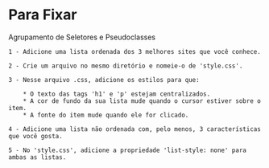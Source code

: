 # Para Fixar

Agrupamento de Seletores e Pseudoclasses

    1 - Adicione uma lista ordenada dos 3 melhores sites que você conhece.

    2 - Crie um arquivo no mesmo diretório e nomeie-o de 'style.css'.

    3 - Nesse arquivo .css, adicione os estilos para que:

        * O texto das tags 'h1' e 'p' estejam centralizados.
        * A cor de fundo da sua lista mude quando o cursor estiver sobre o item.
        * A fonte do item mude quando ele for clicado.

    4 - Adicione uma lista não ordenada com, pelo menos, 3 características que você gosta.

    5 - No 'style.css', adicione a propriedade 'list-style: none' para ambas as listas.